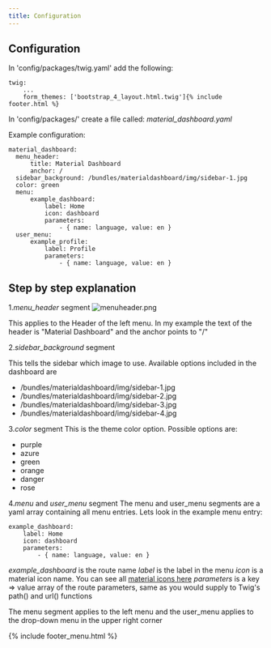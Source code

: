 ```yaml
---
title: Configuration
---
```


## Configuration
In 'config/packages/twig.yaml' add the following:

```
twig:
    ...
    form_themes: ['bootstrap_4_layout.html.twig']{% include footer.html %}
```

In 'config/packages/' create a file called: _material\_dashboard.yaml_

Example configuration:

    material_dashboard:
      menu_header:
          title: Material Dashboard
          anchor: /
      sidebar_background: /bundles/materialdashboard/img/sidebar-1.jpg
      color: green 
      menu:
          example_dashboard:
              label: Home
              icon: dashboard
              parameters:
                  - { name: language, value: en }
      user_menu:
          example_profile:
              label: Profile
              parameters:
                  - { name: language, value: en }
                  
## Step by step explanation
1._menu\_header_ segment
![menuheader.png]({{site.baseurl}}/docs/menuheader.png)

This applies to the Header of the left menu. In my example the text of the header is "Material Dashboard" and the anchor points to "/"

2._sidebar\_background_ segment

This tells the sidebar which image to use. Available options included in the dashboard are
- /bundles/materialdashboard/img/sidebar-1.jpg
- /bundles/materialdashboard/img/sidebar-2.jpg
- /bundles/materialdashboard/img/sidebar-3.jpg
- /bundles/materialdashboard/img/sidebar-4.jpg

3._color_ segment
This is the theme color option. Possible options are:

- purple
- azure
- green
- orange
- danger
- rose

4._menu_ and _user\_menu_ segment
The menu and user_menu segments are a yaml array containing all menu entries. Lets look in the example menu entry:

    example_dashboard:
        label: Home
        icon: dashboard
        parameters:
            - { name: language, value: en }		

_example\_dashboard_ is the route name
_label_ is the label in the menu
_icon_ is a material icon name. You can see all [material icons here](http://material.io/)
_parameters_ is a key => value array of the route parameters, same as you would supply to Twig's path() and url() functions


The menu segment applies to the left menu and the user_menu applies to the drop-down menu in the upper right corner

{% include footer_menu.html %}